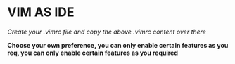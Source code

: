 VIM AS IDE
==============

*Create your .vimrc file and copy the above .vimrc content over there*

**Choose your own preference, you can only enable certain features as you
req, you can only enable certain features as you required**

